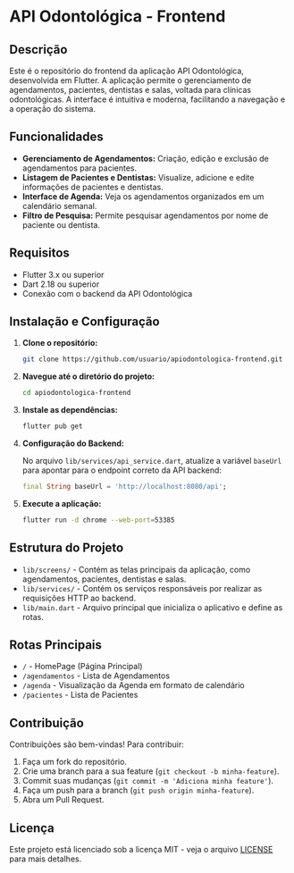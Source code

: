 # API Odontológica - Frontend

## Descrição

Este é o repositório do frontend da aplicação API Odontológica, desenvolvida em Flutter. A aplicação permite o gerenciamento de agendamentos, pacientes, dentistas e salas, voltada para clínicas odontológicas. A interface é intuitiva e moderna, facilitando a navegação e a operação do sistema.

## Funcionalidades

- **Gerenciamento de Agendamentos:** Criação, edição e exclusão de agendamentos para pacientes.
- **Listagem de Pacientes e Dentistas:** Visualize, adicione e edite informações de pacientes e dentistas.
- **Interface de Agenda:** Veja os agendamentos organizados em um calendário semanal.
- **Filtro de Pesquisa:** Permite pesquisar agendamentos por nome de paciente ou dentista.

## Requisitos

- Flutter 3.x ou superior
- Dart 2.18 ou superior
- Conexão com o backend da API Odontológica

## Instalação e Configuração

1. **Clone o repositório:**

    ```bash
    git clone https://github.com/usuario/apiodontologica-frontend.git
    ```

2. **Navegue até o diretório do projeto:**

    ```bash
    cd apiodontologica-frontend
    ```

3. **Instale as dependências:**

    ```bash
    flutter pub get
    ```

4. **Configuração do Backend:**

   No arquivo `lib/services/api_service.dart`, atualize a variável `baseUrl` para apontar para o endpoint correto da API backend:

    ```dart
    final String baseUrl = 'http://localhost:8080/api';
    ```

5. **Execute a aplicação:**

    ```bash
    flutter run -d chrome --web-port=53385
    ```

## Estrutura do Projeto

- `lib/screens/` - Contém as telas principais da aplicação, como agendamentos, pacientes, dentistas e salas.
- `lib/services/` - Contém os serviços responsáveis por realizar as requisições HTTP ao backend.
- `lib/main.dart` - Arquivo principal que inicializa o aplicativo e define as rotas.

## Rotas Principais

- `/` - HomePage (Página Principal)
- `/agendamentos` - Lista de Agendamentos
- `/agenda` - Visualização da Agenda em formato de calendário
- `/pacientes` - Lista de Pacientes

## Contribuição

Contribuições são bem-vindas! Para contribuir:

1. Faça um fork do repositório.
2. Crie uma branch para a sua feature (`git checkout -b minha-feature`).
3. Commit suas mudanças (`git commit -m 'Adiciona minha feature'`).
4. Faça um push para a branch (`git push origin minha-feature`).
5. Abra um Pull Request.

## Licença

Este projeto está licenciado sob a licença MIT - veja o arquivo [LICENSE](LICENSE) para mais detalhes.


